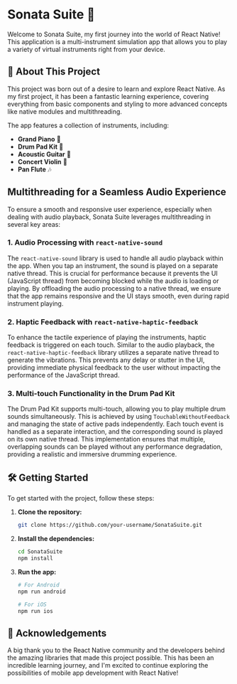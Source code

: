 # Sonata Suite 🎹

Welcome to Sonata Suite, my first journey into the world of React Native! This application is a multi-instrument simulation app that allows you to play a variety of virtual instruments right from your device.

## 🚀 About This Project

This project was born out of a desire to learn and explore React Native. As my first project, it has been a fantastic learning experience, covering everything from basic components and styling to more advanced concepts like native modules and multithreading.

The app features a collection of instruments, including:

*   **Grand Piano** 🎹
*   **Drum Pad Kit** 🥁
*   **Acoustic Guitar** 🎸
*   **Concert Violin** 🎻
*   **Pan Flute** 🎶

## Multithreading for a Seamless Audio Experience

To ensure a smooth and responsive user experience, especially when dealing with audio playback, Sonata Suite leverages multithreading in several key areas:

### 1. Audio Processing with `react-native-sound`

The `react-native-sound` library is used to handle all audio playback within the app. When you tap an instrument, the sound is played on a separate native thread. This is crucial for performance because it prevents the UI (JavaScript thread) from becoming blocked while the audio is loading or playing. By offloading the audio processing to a native thread, we ensure that the app remains responsive and the UI stays smooth, even during rapid instrument playing.

### 2. Haptic Feedback with `react-native-haptic-feedback`

To enhance the tactile experience of playing the instruments, haptic feedback is triggered on each touch. Similar to the audio playback, the `react-native-haptic-feedback` library utilizes a separate native thread to generate the vibrations. This prevents any delay or stutter in the UI, providing immediate physical feedback to the user without impacting the performance of the JavaScript thread.

### 3. Multi-touch Functionality in the Drum Pad Kit

The Drum Pad Kit supports multi-touch, allowing you to play multiple drum sounds simultaneously. This is achieved by using `TouchableWithoutFeedback` and managing the state of active pads independently. Each touch event is handled as a separate interaction, and the corresponding sound is played on its own native thread. This implementation ensures that multiple, overlapping sounds can be played without any performance degradation, providing a realistic and immersive drumming experience.

## 🛠️ Getting Started

To get started with the project, follow these steps:

1.  **Clone the repository:**
    ```sh
    git clone https://github.com/your-username/SonataSuite.git
    ```
2.  **Install the dependencies:**
    ```sh
    cd SonataSuite
    npm install
    ```
3.  **Run the app:**
    ```sh
    # For Android
    npm run android

    # For iOS
    npm run ios
    ```

## 🙏 Acknowledgements

A big thank you to the React Native community and the developers behind the amazing libraries that made this project possible. This has been an incredible learning journey, and I'm excited to continue exploring the possibilities of mobile app development with React Native!
